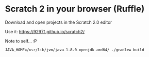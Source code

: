 # Scratch 2 in your browser (Ruffle)

Download and open projects in the Scratch 2.0 editor

Use it: https://92971.github.io/scratch2/

Note to self... :P

```
JAVA_HOME=/usr/lib/jvm/java-1.8.0-openjdk-amd64/ ./gradlew build
```
